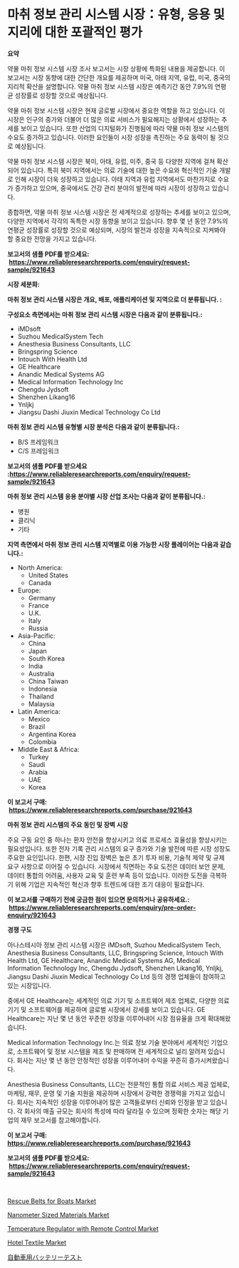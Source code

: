 <p><h1>마취 정보 관리 시스템 시장：유형, 응용 및 지리에 대한 포괄적인 평가</h1></p><p><strong>요약</strong></p>
<p><p>약물 마취 정보 시스템 시장 조사 보고서는 시장 상황에 특화된 내용을 제공합니다. 이 보고서는 시장 동향에 대한 간단한 개요를 제공하며 미국, 아태 지역, 유럽, 미국, 중국의 지리적 확산을 설명합니다. 약물 마취 정보 시스템 시장은 예측기간 동안 7.9%의 연평균 성장률로 성장할 것으로 예상됩니다.</p><p>약물 마취 정보 시스템 시장은 현재 글로벌 시장에서 중요한 역할을 하고 있습니다. 이 시장은 인구의 증가와 더불어 더 많은 의료 서비스가 필요해지는 상황에서 성장하는 추세를 보이고 있습니다. 또한 산업의 디지털화가 진행됨에 따라 약물 마취 정보 시스템의 수요도 증가하고 있습니다. 이러한 요인들이 시장 성장을 촉진하는 주요 동력이 될 것으로 예상됩니다.</p><p>약물 마취 정보 시스템 시장은 북미, 아태, 유럽, 미주, 중국 등 다양한 지역에 걸쳐 확산되어 있습니다. 특히 북미 지역에서는 의료 기술에 대한 높은 수요와 혁신적인 기술 개발로 인해 시장이 더욱 성장하고 있습니다. 아태 지역과 유럽 지역에서도 마찬가지로 수요가 증가하고 있으며, 중국에서도 건강 관리 분야의 발전에 따라 시장이 성장하고 있습니다.</p><p>종합하면, 약물 마취 정보 시스템 시장은 전 세계적으로 성장하는 추세를 보이고 있으며, 다양한 지역에서 각각의 독특한 시장 동향을 보이고 있습니다. 향후 몇 년 동안 7.9%의 연평균 성장률로 성장할 것으로 예상되며, 시장의 발전과 성장을 지속적으로 지켜봐야 할 중요한 전망을 가지고 있습니다.</p></p>
<p><strong>보고서의 샘플 PDF를 받으세요: &nbsp;<a href="https://www.reliableresearchreports.com/enquiry/request-sample/921643">https://www.reliableresearchreports.com/enquiry/request-sample/921643</a></strong></p>
<p><strong>시장 세분화:</strong></p>
<p><strong> 마취 정보 관리 시스템 시장은 개요, 배포, 애플리케이션 및 지역으로 더 분류됩니다. :</strong></p>
<p><strong>구성요소 측면에서는 마취 정보 관리 시스템 시장은 다음과 같이 분류됩니다.:</strong></p>
<p><ul><li>iMDsoft</li><li>Suzhou MedicalSystem Tech</li><li>Anesthesia Business Consultants, LLC</li><li>Bringspring Science</li><li>Intouch With Health Ltd</li><li>GE Healthcare</li><li>Anandic Medical Systems AG</li><li>Medical Information Technology Inc</li><li>Chengdu Jydsoft</li><li>Shenzhen Likang16</li><li>Ynljkj</li><li>Jiangsu Dashi Jiuxin Medical Technology Co Ltd</li></ul></p>
<p><strong> 마취 정보 관리 시스템 유형별 시장 분석은 다음과 같이 분류됩니다.:</strong></p>
<p><ul><li>B/S 프레임워크</li><li>C/S 프레임워크</li></ul></p>
<p><strong>보고서의 샘플 PDF를 받으세요 :<a href="https://www.reliableresearchreports.com/enquiry/request-sample/921643">https://www.reliableresearchreports.com/enquiry/request-sample/921643</a></strong></p>
<p><strong> 마취 정보 관리 시스템 응용 분야별 시장 산업 조사는 다음과 같이 분류됩니다.:</strong></p>
<p><ul><li>병원</li><li>클리닉</li><li>기타</li></ul></p>
<p><strong>지역 측면에서 마취 정보 관리 시스템 지역별로 이용 가능한 시장 플레이어는 다음과 같습니다.:</strong></p>
<p><ul>
    <li>
        North America:
        <ul>
            <li>United States</li>
            <li>Canada</li>
        </ul>
    </li>
    <li>
        Europe:
        <ul>
            <li>Germany</li>
            <li>France</li>
            <li>U.K.</li>
            <li>Italy</li>
            <li>Russia</li>
        </ul>
    </li>
    <li>
        Asia-Pacific:
        <ul>
            <li>China</li>
            <li>Japan</li>
            <li>South Korea</li>
            <li>India</li>
            <li>Australia</li>
            <li>China Taiwan</li>
            <li>Indonesia</li>
            <li>Thailand</li>
            <li>Malaysia</li>
        </ul>
    </li>
    <li>
        Latin America:
        <ul>
            <li>Mexico</li>
            <li>Brazil</li>
            <li>Argentina Korea</li>
            <li>Colombia</li>
        </ul>
    </li>
    <li>
        Middle East & Africa:
        <ul>
            <li>Turkey</li>
            <li>Saudi</li>
            <li>Arabia</li>
            <li>UAE</li>
            <li>Korea</li>
        </ul>
    </li>
    </ul></p>
<p><strong>이 보고서 구매: &nbsp;<a href="https://www.reliableresearchreports.com/purchase/921643">https://www.reliableresearchreports.com/purchase/921643</a></strong></p>
<p><strong>마취 정보 관리 시스템의 주요 동인 및 장벽 시장</strong></p>
<p><p>주요 구동 요인 중 하나는 환자 안전을 향상시키고 의료 프로세스 효율성을 향상시키는 필요성입니다. 또한 전자 기록 관리 시스템의 요구 증가와 기술 발전에 따른 시장 성장도 주요한 요인입니다. 한편, 시장 진입 장벽은 높은 초기 투자 비용, 기술적 제약 및 규제 요구 사항으로 이어질 수 있습니다. 시장에서 직면하는 주요 도전은 데이터 보안 문제, 데이터 통합의 어려움, 사용자 교육 및 훈련 부족 등이 있습니다. 이러한 도전을 극복하기 위해 기업은 지속적인 혁신과 향후 트렌드에 대한 조기 대응이 필요합니다.</p></p>
<p><strong>이 보고서를 구매하기 전에 궁금한 점이 있으면 문의하거나 공유하세요.: &nbsp;<a href="https://www.reliableresearchreports.com/enquiry/pre-order-enquiry/921643">https://www.reliableresearchreports.com/enquiry/pre-order-enquiry/921643</a></strong></p>
<p><strong>경쟁 구도</strong></p>
<p><p>아나스테시아 정보 관리 시스템 시장은 iMDsoft, Suzhou MedicalSystem Tech, Anesthesia Business Consultants, LLC, Bringspring Science, Intouch With Health Ltd, GE Healthcare, Anandic Medical Systems AG, Medical Information Technology Inc, Chengdu Jydsoft, Shenzhen Likang16, Ynljkj, Jiangsu Dashi Jiuxin Medical Technology Co Ltd 등의 경쟁 업체들이 참여하고 있는 시장입니다.</p><p>중에서 GE Healthcare는 세계적인 의료 기기 및 소프트웨어 제조 업체로, 다양한 의료 기기 및 소프트웨어를 제공하며 글로벌 시장에서 강세를 보이고 있습니다. GE Healthcare는 지난 몇 년 동안 꾸준한 성장을 이루어내어 시장 점유율을 크게 확대해왔습니다.</p><p>Medical Information Technology Inc.는 의료 정보 기술 분야에서 세계적인 기업으로, 소프트웨어 및 정보 시스템을 제조 및 판매하며 전 세계적으로 널리 알려져 있습니다. 회사는 지난 몇 년 동안 안정적인 성장을 이루어내어 수익을 꾸준히 증가시켜왔습니다.</p><p>Anesthesia Business Consultants, LLC는 전문적인 통합 의료 서비스 제공 업체로, 마케팅, 재무, 운영 및 기술 지원을 제공하며 시장에서 강력한 경쟁력을 가지고 있습니다. 회사는 지속적인 성장을 이루어내어 많은 고객들로부터 신뢰와 인정을 받고 있습니다.  각 회사의 매출 규모는 회사의 특성에 따라 달라질 수 있으며 정확한 숫자는 해당 기업의 재무 보고서를 참고해야합니다.</p></p>
<p><strong>이 보고서 구매: &nbsp; <a href="https://www.reliableresearchreports.com/purchase/921643">https://www.reliableresearchreports.com/purchase/921643</a></strong></p>
<p><strong>보고서의 샘플 PDF를 받으세요: &nbsp;<a href="https://www.reliableresearchreports.com/enquiry/request-sample/921643">https://www.reliableresearchreports.com/enquiry/request-sample/921643</a></strong><strong></strong></p>
<p>&nbsp;</p>
<p><p><a href="https://issuu.com/reportprime-2/docs/rescue-belts-for-boats-market-size-2030.pptx">Rescue Belts for Boats Market</a></p><p><a href="https://github.com/lubmix/Market-Research-Report-List-1/blob/main/nanometer-sized-materials-market.md">Nanometer Sized Materials Market</a></p><p><a href="https://issuu.com/reportprime-2/docs/temperature-regulator-with-remote-control-market-s">Temperature Regulator with Remote Control Market</a></p><p><a href="https://github.com/Hazelklievgspy6vdcsmu106w/Market-Research-Report-List-1/blob/main/hotel-textile-market.md">Hotel Textile Market</a></p><p><a href="https://github.com/mohamedbakry57/Market-Research-Report-List-2/blob/main/6673961182261.md">自動車用バッテリーテスト</a></p></p>
